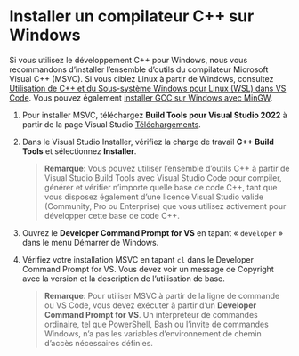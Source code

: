 <h1 data-loc-id="walkthrough.windows.install.compiler">Installer un compilateur C++ sur Windows</h1>
<p data-loc-id="walkthrough.windows.text1">Si vous utilisez le développement C++ pour Windows, nous vous recommandons d’installer l’ensemble d’outils du compilateur Microsoft Visual C++ (MSVC). Si vous ciblez Linux à partir de Windows, consultez <a href="https://code.visualstudio.com/docs/cpp/config-wsl" data-loc-id="walkthrough.windows.link.title1">Utilisation de C++ et du Sous-système Windows pour Linux (WSL) dans VS Code</a>. Vous pouvez également <a href="https://code.visualstudio.com/docs/cpp/config-mingw" data-loc-id="walkthrough.windows.link.title2">installer GCC sur Windows avec MinGW</a>.</p>
<ol>
<li><p data-loc-id="walkthrough.windows.text2">Pour installer MSVC, téléchargez <strong data-loc-id="walkthrough.windows.build.tools1">Build Tools pour Visual Studio 2022</strong> à partir de la page Visual Studio <a href="https://visualstudio.microsoft.com/downloads/#build-tools-for-visual-studio-2022" data-loc-id="walkthrough.windows.link.downloads">Téléchargements</a>. </p>
</li>
<li><p data-loc-id="walkthrough.windows.text3">Dans le Visual Studio Installer, vérifiez la charge de travail <strong data-loc-id="walkthrough.windows.build.tools2">C++ Build Tools</strong> et sélectionnez <strong data-loc-id="walkthrough.windows.link.install">Installer</strong>.</p>
<blockquote>
<p><strong data-loc-id="walkthrough.windows.note1">Remarque</strong>: <span data-loc-id="walkthrough.windows.note1.text">Vous pouvez utiliser l’ensemble d’outils C++ à partir de Visual Studio Build Tools avec Visual Studio Code pour compiler, générer et vérifier n’importe quelle base de code C++, tant que vous disposez également d’une licence Visual Studio valide (Community, Pro ou Enterprise) que vous utilisez activement pour développer cette base de code C++.</span></p>
</blockquote>
</li>
<li><p data-loc-id="walkthrough.windows.open.command.prompt">Ouvrez le <strong>Developer Command Prompt for VS</strong> en tapant «&nbsp;<code>developer</code>&nbsp;» dans le menu Démarrer de Windows.</p>
</li>
<li><p data-loc-id="walkthrough.windows.check.install">Vérifiez votre installation MSVC en tapant <code>cl</code> dans le <span>Developer Command Prompt for VS</span>. Vous devez voir un message de Copyright avec la version et la description de l’utilisation de base.</p>
<blockquote>
<p><strong data-loc-id="walkthrough.windows.note2">Remarque</strong>: <span data-loc-id="walkthrough.windows.note2.text">Pour utiliser MSVC à partir de la ligne de commande ou VS Code, vous devez exécuter à partir d’un <strong>Developer Command Prompt for VS</strong>. Un interpréteur de commandes ordinaire, tel que <span>PowerShell</span>, <span>Bash</span> ou l’invite de commandes Windows, n’a pas les variables d’environnement de chemin d’accès nécessaires définies.</span></p>
</blockquote>
</li>
</ol>